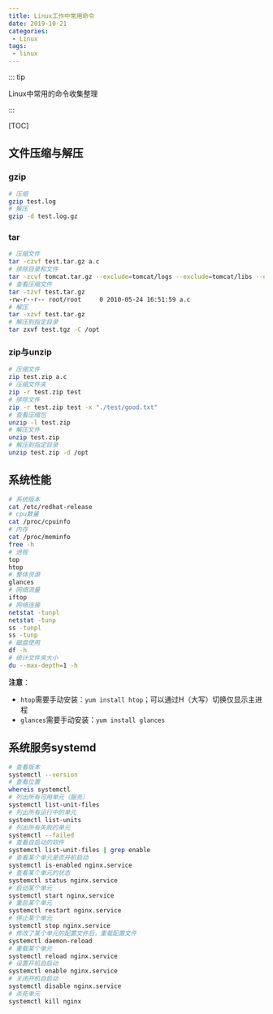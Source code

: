 ```yaml
---
title: Linux工作中常用命令
date: 2019-10-21
categories: 
 - Linux
tags: 
 - linux
---
```


::: tip

Linux中常用的命令收集整理

:::

<!-- more -->

[TOC]

## 文件压缩与解压

### gzip

```bash
# 压缩
gzip test.log
# 解压
gzip -d test.log.gz
```

### tar

```bash
# 压缩文件
tar -czvf test.tar.gz a.c
# 排除目录和文件
tar -zcvf tomcat.tar.gz --exclude=tomcat/logs --exclude=tomcat/libs --exclude=tomcat/xiaoshan.txt tomcat
# 查看压缩文件
tar -tzvf test.tar.gz 
-rw-r--r-- root/root     0 2010-05-24 16:51:59 a.c
# 解压
tar -xzvf test.tar.gz 
# 解压到指定目录
tar zxvf test.tgz -C /opt
```

### zip与unzip

```bash
# 压缩文件
zip test.zip a.c
# 压缩文件夹
zip -r test.zip test
# 排除文件
zip -r test.zip test -x "./test/good.txt"
# 查看压缩包
unzip -l test.zip
# 解压文件
unzip test.zip
# 解压到指定目录
unzip test.zip -d /opt
```

## 系统性能

```bash
# 系统版本
cat /etc/redhat-release
# cpu数量
cat /proc/cpuinfo
# 内存
cat /proc/meminfo
free -h
# 进程
top
htop
# 整体资源
glances
# 网络流量
iftop
# 网络连接
netstat -tunpl
netstat -tunp
ss -tunpl
ss -tunp
# 磁盘使用
df -h
# 统计文件夹大小
du --max-depth=1 -h
```

**注意**：

- `htop`需要手动安装：`yum install htop`；可以通过H（大写）切换仅显示主进程
- `glances`需要手动安装：`yum install glances`

## 系统服务systemd

```bash
# 查看版本
systemctl --version
# 查看位置
whereis systemctl
# 列出所有可用单元（服务）
systemctl list-unit-files
# 列出所有运行中的单元
systemctl list-units
# 列出所有失败的单元
systemctl --failed
# 查看自启动的软件
systemctl list-unit-files | grep enable
# 查看某个单元是否开机启动
systemctl is-enabled nginx.service
# 查看某个单元的状态
systemctl status nginx.service
# 启动某个单元
systemctl start nginx.service
# 重启某个单元
systemctl restart nginx.service
# 停止某个单元
systemctl stop nginx.service
# 修改了某个单元的配置文件后，重载配置文件
systemctl daemon-reload
# 重载某个单元
systemctl reload nginx.service
# 设置开机自启动
systemctl enable nginx.service
# 关闭开机自启动
systemctl disable nginx.service
# 杀死单元
systemctl kill nginx
```



